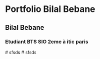 # Portfolio Bilal Bebane

## Bilal Bebane

### Etudiant BTS SIO 2eme à itic paris

<p> #   s f s d s  
 #   s f s d s  
 